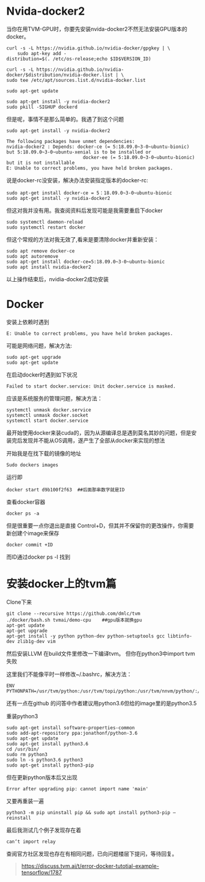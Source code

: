 # Nvida-docker2
当你在用TVM-GPU时，你要先安装nvida-docker2不然无法安装GPU版本的docker。

    curl -s -L https://nvidia.github.io/nvidia-docker/gpgkey | \
        sudo apt-key add -
    distribution=$(. /etc/os-release;echo $ID$VERSION_ID)

    curl -s -L https://nvidia.github.io/nvidia-docker/$distribution/nvidia-docker.list | \
    sudo tee /etc/apt/sources.list.d/nvidia-docker.list

    sudo apt-get update

    sudo apt-get install -y nvidia-docker2
    sudo pkill -SIGHUP dockerd

但是呢，事情不是那么简单的。我遇了到这个问题

    sudo apt-get install -y nvidia-docker2
    
    The following packages have unmet dependencies:
    nvidia-docker2 : Depends: docker-ce (= 5:18.09.0~3-0~ubuntu-bionic) but 5:18.09.0~3-0~ubuntu-xenial is to be installed or
                                docker-ee (= 5:18.09.0~3-0~ubuntu-bionic) but it is not installable
    E: Unable to correct problems, you have held broken packages.

说是docker-rc没安装，解决办法安装指定版本的docker-rc:

    sudo apt-get install docker-ce = 5：18.09.0~3-0~ubuntu-bionic
    sudo apt-get install -y nvidia-docker2

但这对我并没有用。我查阅资料后发现可能是我需要重启下docker

    sudo systemctl daemon-reload
    sudo systemctl restart docker

但这个常规的方法对我无效了,看来是要清除docker并重新安装：

    sudo apt remove docker-ce
    sudo apt autoremove
    sudo apt-get install docker-ce=5:18.09.0~3-0~ubuntu-bionic
    sudo apt install nvidia-docker2

以上操作结束后，nvidia-docker2成功安装

# Docker

安装上依赖时遇到

    E: Unable to correct problems, you have held broken packages.

可能是网络问题，解决方法:

    sudo apt-get upgrade
    sudo apt-get update

在启动docker时遇到如下状况

    Failed to start docker.service: Unit docker.service is masked.

应该是系统服务的管理问题，解决方法：

    systemctl unmask docker.service
    systemctl unmask docker.socket
    systemctl start docker.service


最开始使用docker来装cuda的，因为从源编译总是遇到莫名其妙的问题，但是安装完后发现并不能从OS调用，遂产生了全部从docker来实现的想法

开始我是在找下载的镜像的地址

    Sudo dockers images

运行即

    docker start d9b100f2f63  ##后面那串数字就是ID

查看docker容器

    docker ps -a

但是很重要一点你退出是直接 Control+D，但其并不保留你的更改操作，你需要新创建个image来保存

    docker commit +ID

而ID通过docker ps -l 找到


# 安装docker上的tvm篇

Clone下来

    git clone --recursive https://github.com/dmlc/tvm 
    ./docker/bash.sh tvmai/demo-cpu    ##gpu版本就换gpu
    apt-get update
    apt-get upgrade
    apt-get install -y python python-dev python-setuptools gcc libtinfo-dev zlib1g-dev vim

然后安装LLVM 
在build文件里修改一下编译tvm。
但你在python3中import tvm失败

这里我们不能像平时一样修改~/.bashrc，解决方法：

    ENV PYTHONPATH=/usr/tvm/python:/usr/tvm/topi/python:/usr/tvm/nnvm/python/:/usr/tvm/vta/python:${PYTHONPATH}

还有一点在github 的问答中作者建议用python3.6但给的image里的是python3.5

重装python3

    sudo apt-get install software-properties-common
    sudo add-apt-repository ppa:jonathonf/python-3.6
    sudo apt-get update
    sudo apt-get install python3.6
    cd /usr/bin/
    sudo rm python3  
    sudo ln -s python3.6 python3 
    sudo apt-get install python3-pip

但在更新python版本后又出现
    
    Error after upgrading pip: cannot import name 'main'

又要再重装一遍

    python3 -m pip uninstall pip && sudo apt install python3-pip –reinstall

最后我测试几个例子发现存在着

    can‘t import relay

查阅官方社区发现也存在有相同问题，已向问题楼层下提问，等待回复。

>https://discuss.tvm.ai/t/error-docker-tutotial-example-tensorflow/1787

